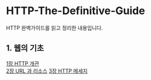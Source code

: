 # HTTP-The-Definitive-Guide
HTTP 완벽가이드를 읽고 정리한 내용입니다.

## 1. 웹의 기초
[1장 HTTP 개관](https://github.com/jisun-choi/HTTP-The-Definitive-Guide/blob/main/Chapter1/HTTP.md)<br>
[2장 URL 과 리소스](https://github.com/jisun-choi/HTTP-The-Definitive-Guide/blob/main/Chapter2/URL%20%26%20Resource.md)
[3장 HTTP 메세지](https://github.com/jisun-choi/HTTP-The-Definitive-Guide/blob/main/Chapter3/HTTP_message.md)
